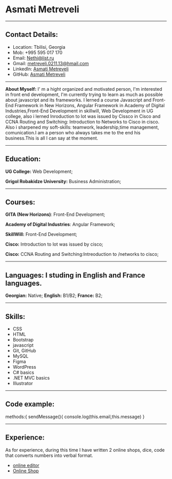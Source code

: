 # Asmati Metreveli

-------

## Contact Details:

- Location: Tbilisi, Georgia
- Mob: +995 595 017 170
- Email: Nethi@list.ru
- Gmail: metreveli.0211.13@hmail.com
- LinkedIn: [Asmati Metreveli](https://www.linkedin.com/in/asmati-metreveli-a02285251/)
- GitHub: [Asmati Metreveli](https://github.com/Metreveli-A)

-------

**About Myself:** I' m a hight organized and motivated person, I'm interested in front end development, I'm currently trying to learn as much as possible about javascript and its frameworks.
I lerned a course Javascript and Front-End Framework in New Horizons, Angular Framework in Academy of Digital Industries,Front-End Development in skillwill, Web Development in UG college, also i lerned Inroduction to lot was issued by Cissco in Cisco and CCNA Routing and Switching: Introduction to Networks to Cisco in cisco.
Also i sharpened my soft-skills: teamwork, leadership,time management, comunication.I am a person who always takes me to the end
his business.This is all I can say at the moment.

-------

## Education:

**UG College:** Web Development;

**Grigol Robakidze University:** Business Administration;

-------

## Courses:

**GITA (New Horizons)**: Front-End Development;

**Academy of Digital Industries**: Angular Framework;

**SkillWill:** Front-End Development;

**Cisco:** Introduction to lot was issued by cisco;

**Cisco:** CCNA Routing and Switching:Intreoduction to /networks to cisco;

-------

## Languages: I  studing in English and France languages.

**Georgian:** Native;
**English:** B1/B2;
**France:** B2;

-------

## Skills:

* CSS
* HTML
* Bootstrap
* javascript
* Git, GitHub
* MySQL
* Figma
* WordPress
* C# basics
* .NET MVC basics
* Illustrator
  
-------

## Code example:

  methods:{
            sendMessage(){
                    console.log(this.email,this.message)
            }

-------

## Experience:

As for experience, during this time I have written 2 online shops, dice, code that converts numbers into verbal format.

* [online editor](https://github.com/Metreveli-A/online-editor)
* [Online Shop](https://metreveli-a.github.io/onlineShop-project/)
